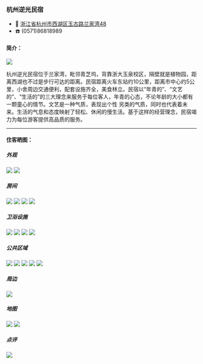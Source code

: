 ### 杭州逆光民宿

+ 📍 [浙江省杭州市西湖区玉古路兰家湾48](#map)
+ ☎️ (0571)86818989

#### 简介：

![](../topwrite/assets/住宿/杭州逆光民宿/杭州逆光民宿01.jpg)
<p>杭州逆光民宿位于兰家湾，毗邻青芝坞，背靠浙大玉泉校区，隔壁就是植物园，距离西湖也不过是步行可达的距离。民宿距离火车东站约10公里，距离市中心约5公里，小舍周边交通便利，配套设施齐全，美食林立。民宿以“年青的”、“文艺的”、“生活的”的三大理念来服务于每位客人，年青的心态，不论年龄的大小都有一颗童心的情节。文艺是一种气质，表现出个性 另类的气质，同时也代表着未来。生活的气息和态度映射了轻松、休闲的慢生活。基于这样的经营理念，民宿竭力为每位游客提供高品质的服务。</p>

--- 

#### 住客晒图：

##### 外观
![](../topwrite/assets/住宿/杭州逆光民宿/杭州逆光民宿02.jpg)
![](../topwrite/assets/住宿/杭州逆光民宿/杭州逆光民宿03.jpg)

##### 房间
![](../topwrite/assets/住宿/杭州逆光民宿/杭州逆光民宿04.jpg)
![](../topwrite/assets/住宿/杭州逆光民宿/杭州逆光民宿05.jpg)
![](../topwrite/assets/住宿/杭州逆光民宿/杭州逆光民宿06.jpg)
![](../topwrite/assets/住宿/杭州逆光民宿/杭州逆光民宿07.jpg)

##### 卫浴设施
![](../topwrite/assets/住宿/杭州逆光民宿/杭州逆光民宿08.jpg)
![](../topwrite/assets/住宿/杭州逆光民宿/杭州逆光民宿09.jpg)
![](../topwrite/assets/住宿/杭州逆光民宿/杭州逆光民宿10.jpg)
![](../topwrite/assets/住宿/杭州逆光民宿/杭州逆光民宿11.jpg)

##### 公共区域
![](../topwrite/assets/住宿/杭州逆光民宿/杭州逆光民宿12.jpg)
![](../topwrite/assets/住宿/杭州逆光民宿/杭州逆光民宿13.jpg)
![](../topwrite/assets/住宿/杭州逆光民宿/杭州逆光民宿14.jpg)
![](../topwrite/assets/住宿/杭州逆光民宿/杭州逆光民宿15.jpg)
![](../topwrite/assets/住宿/杭州逆光民宿/杭州逆光民宿16.jpg)

##### 周边
![](../topwrite/assets/住宿/杭州逆光民宿/杭州逆光民宿17.jpg)

##### <span id="map">地图</span>
![](../topwrite/assets/住宿/杭州逆光民宿/杭州逆光民宿_map01.png)
![](../topwrite/assets/住宿/杭州逆光民宿/杭州逆光民宿_map02.png)

##### 点评
![](../topwrite/assets/住宿/杭州逆光民宿/杭州逆光民宿_comment.png)